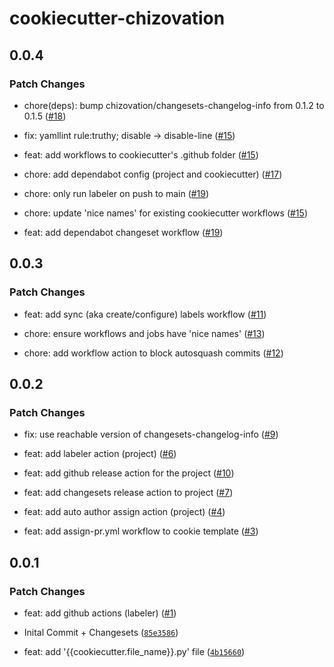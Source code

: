 # cookiecutter-chizovation

## 0.0.4

### Patch Changes

- chore(deps): bump chizovation/changesets-changelog-info from 0.1.2 to 0.1.5 ([#18](https://github.com/chizovation/cookiecutter/pull/18))

- fix: yamllint rule:truthy; disable -> disable-line ([#15](https://github.com/chizovation/cookiecutter/pull/15))

- feat: add workflows to cookiecutter's .github folder ([#15](https://github.com/chizovation/cookiecutter/pull/15))

- chore: add dependabot config (project and cookiecutter) ([#17](https://github.com/chizovation/cookiecutter/pull/17))

- chore: only run labeler on push to main ([#19](https://github.com/chizovation/cookiecutter/pull/19))

- chore: update 'nice names' for existing cookiecutter workflows ([#15](https://github.com/chizovation/cookiecutter/pull/15))

- feat: add dependabot changeset workflow ([#19](https://github.com/chizovation/cookiecutter/pull/19))

## 0.0.3

### Patch Changes

- feat: add sync (aka create/configure) labels workflow ([#11](https://github.com/chizovation/cookiecutter/pull/11))

- chore: ensure workflows and jobs have 'nice names' ([#13](https://github.com/chizovation/cookiecutter/pull/13))

- chore: add workflow action to block autosquash commits ([#12](https://github.com/chizovation/cookiecutter/pull/12))

## 0.0.2

### Patch Changes

- fix: use reachable version of changesets-changelog-info ([#9](https://github.com/chizovation/cookiecutter/pull/9))

- feat: add labeler action (project) ([#6](https://github.com/chizovation/cookiecutter/pull/6))

- feat: add github release action for the project ([#10](https://github.com/chizovation/cookiecutter/pull/10))

- feat: add changesets release action to project ([#7](https://github.com/chizovation/cookiecutter/pull/7))

- feat: add auto author assign action (project) ([#4](https://github.com/chizovation/cookiecutter/pull/4))

- feat: add assign-pr.yml workflow to cookie template ([#3](https://github.com/chizovation/cookiecutter/pull/3))

## 0.0.1

### Patch Changes

- feat: add github actions (labeler) ([#1](https://github.com/chizovation/cookiecutter/pull/1))

- Inital Commit + Changesets ([`85e3586`](https://github.com/chizovation/cookiecutter/commit/85e3586e27052f8a678b3e45f8e12e35d7f10ca3))

- feat: add '{{cookiecutter.file_name}}.py' file ([`4b15660`](https://github.com/chizovation/cookiecutter/commit/4b15660f199a1c493ef5709635bf8aad494e8da6))
